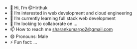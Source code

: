 - 👋 Hi, I’m @Hirthuk
- 👀 I’m interested in web development and cloud engineering
- 🌱 I’m currently learning full stack web development
- 💞️ I’m looking to collaborate on ...
- 📫 How to reach me sharankumarpo2@gmail.com
- 😄 Pronouns: Male
- ⚡ Fun fact: ...

<!---
Hirthuk/Hirthuk is a ✨ special ✨ repository because its `README.md` (this file) appears on your GitHub profile.
You can click the Preview link to take a look at your changes.
--->
